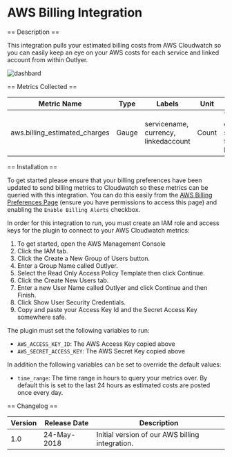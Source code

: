 AWS Billing Integration
=======================

== Description ==

This integration pulls your estimated billing costs from AWS Cloudwatch so you can easily keep an eye on your
AWS costs for each service and linked account from within Outlyer.

![dashbard](https://github.com/outlyerapp/integrations/raw/master/aws-billing/resources/dashboard.png)

== Metrics Collected ==

| Metric Name                 |Type |Labels                              |Unit |Description                                                            |
|-----------------------------|-----|------------------------------------|-----|-----------------------------------------------------------------------|
|aws.billing_estimated_charges|Gauge|servicename, currency, linkedaccount|Count|Total estimated charges per service/account for current billing period.|

== Installation ==

To get started please ensure that your billing preferences have been updated to send billing metrics to
Cloudwatch so these metrics can be queried with this integration. You can do this easily from the
[AWS Billing Preferences Page](https://console.aws.amazon.com/billing/home?region=us-east-1#/preference)
(ensure you have permissions to access this page) and enabling the `Enable Billing Alerts` checkbox.

In order for this integration to run, you must create an IAM role and access keys for the plugin
to connect to your AWS Cloudwatch metrics:

1. To get started, open the AWS Management Console
2. Click the IAM tab.
3. Click the Create a New Group of Users button.
4. Enter a Group Name called Outlyer.
5. Select the Read Only Access Policy Template then click Continue.
6. Click the Create New Users tab.
7. Enter a new User Name called Outlyer and click Continue and then Finish.
8. Click Show User Security Credentials.
9. Copy and paste your Access Key Id and the Secret Access Key somewhere safe.

The plugin must set the following variables to run:

* `AWS_ACCESS_KEY_ID`: The AWS Access Key copied above
* `AWS_SECRET_ACCESS_KEY`: The AWS Secret Key copied above

In addition the following variables can be set to override the default values:

* `time_range`: The time range in hours to query your metrics over. By default this is set to the last
24 hours as estimated costs are posted once every day.

== Changelog ==

|Version|Release Date|Description                                    |
|-------|------------|-----------------------------------------------|
|1.0    |24-May-2018 |Initial version of our AWS billing integration.|
